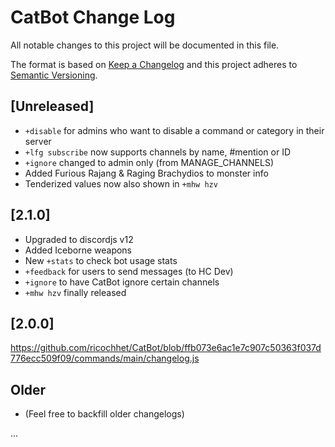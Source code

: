 
# CatBot Change Log
All notable changes to this project will be documented in this file.
 
The format is based on [Keep a Changelog](http://keepachangelog.com/)
and this project adheres to [Semantic Versioning](http://semver.org/).
 
## [Unreleased] 
 
- `+disable` for admins who want to disable a command or category in their server
- `+lfg subscribe` now supports channels by name, #mention or ID 
- `+ignore` changed to admin only (from MANAGE_CHANNELS)
 - Added Furious Rajang & Raging Brachydios to monster info
 - Tenderized values now also shown in `+mhw hzv`
 
## [2.1.0] 
  
- Upgraded to discordjs v12
- Added Iceborne weapons 
- New `+stats` to check bot usage stats
- `+feedback` for users to send messages (to HC Dev)
- `+ignore` to have CatBot ignore certain channels
- `+mhw hzv` finally released 
 
 
## [2.0.0]

https://github.com/ricochhet/CatBot/blob/ffb073e6ac1e7c907c50363f037d776ecc509f09/commands/main/changelog.js

## Older

- (Feel free to backfill older changelogs)

...